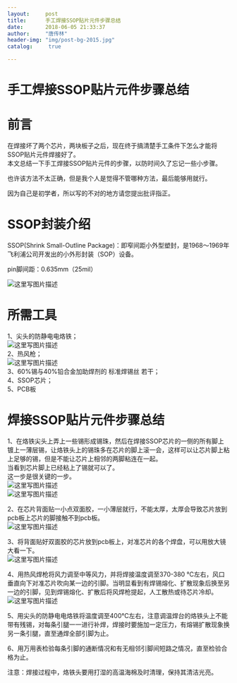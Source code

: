 ```yaml
---
layout:		post
title: 		手工焊接SSOP贴片元件步骤总结
date: 		2018-06-05 21:33:37
author:		"唐传林"
header-img: "img/post-bg-2015.jpg"
catalog:	 true

---
```

#  手工焊接SSOP贴片元件步骤总结

#  前言

在焊接坏了两个芯片，两块板子之后，现在终于搞清楚手工条件下怎么才能将SSOP贴片元件焊接好了。  
本文总结一下手工焊接SSOP贴片元件的步骤，以防时间久了忘记一些小步骤。

也许该方法不太正确，但是我个人是觉得不管哪种方法，最后能够用就行。

因为自己是初学者，所以写的不对的地方请您提出批评指正。

#  SSOP封装介绍

SSOP(Shrink Small-Outline Package)：即窄间距小外型塑封，是1968～1969年飞利浦公司开发出的小外形封装（SOP）设备。

pin脚间距：0.635mm（25mil）

![这里写图片描述](http://img-blog.csdn.net/20180605200210848?watermark/2/text/aHR0cHM6Ly9ibG9nLmNzZG4ubmV0L1RhbmdfQ2h1YW5saW4=/font/5a6L5L2T/fontsize/400/fill/I0JBQkFCMA==/dissolve/70)

#  所需工具

1、尖头的防静电电烙铁；  
![这里写图片描述](http://img-blog.csdn.net/20180605202905284?watermark/2/text/aHR0cHM6Ly9ibG9nLmNzZG4ubmV0L1RhbmdfQ2h1YW5saW4=/font/5a6L5L2T/fontsize/400/fill/I0JBQkFCMA==/dissolve/70)  
2、热风枪；  
![这里写图片描述](http://img-blog.csdn.net/20180605202916160?watermark/2/text/aHR0cHM6Ly9ibG9nLmNzZG4ubmV0L1RhbmdfQ2h1YW5saW4=/font/5a6L5L2T/fontsize/400/fill/I0JBQkFCMA==/dissolve/70)  
3、60%锡与40%铅合金加助焊剂的  标准焊锡丝  若干；  
4、SSOP芯片；  
5、PCB板

#  焊接SSOP贴片元件步骤总结

1、在烙铁尖头上弄上一些锡形成锡珠，然后在焊接SSOP芯片的一侧的所有脚上镀上一薄层锡，让烙铁头上的锡珠多在芯片的脚上滚一会，这样可以让芯片脚上粘上足够的锡，但是不能让芯片上相邻的两脚粘连在一起。  
当看到芯片脚上已经粘上了锡就可以了。  
这一步是很关键的一步。  
![这里写图片描述](http://img-blog.csdn.net/2018060521294947?watermark/2/text/aHR0cHM6Ly9ibG9nLmNzZG4ubmV0L1RhbmdfQ2h1YW5saW4=/font/5a6L5L2T/fontsize/400/fill/I0JBQkFCMA==/dissolve/70)  
![这里写图片描述](http://img-blog.csdn.net/20180605203200837?watermark/2/text/aHR0cHM6Ly9ibG9nLmNzZG4ubmV0L1RhbmdfQ2h1YW5saW4=/font/5a6L5L2T/fontsize/400/fill/I0JBQkFCMA==/dissolve/70)

2、在芯片背面贴一小点双面胶，一小薄层就行，不能太厚，太厚会导致芯片放到pcb板上芯片的脚接触不到pcb板。  
![这里写图片描述](http://img-blog.csdn.net/20180605205054844?watermark/2/text/aHR0cHM6Ly9ibG9nLmNzZG4ubmV0L1RhbmdfQ2h1YW5saW4=/font/5a6L5L2T/fontsize/400/fill/I0JBQkFCMA==/dissolve/70)

3、将背面贴好双面胶的芯片放到pcb板上，对准芯片的各个焊盘，可以用放大镜大看一下。  
![这里写图片描述](http://img-blog.csdn.net/20180605205102510?watermark/2/text/aHR0cHM6Ly9ibG9nLmNzZG4ubmV0L1RhbmdfQ2h1YW5saW4=/font/5a6L5L2T/fontsize/400/fill/I0JBQkFCMA==/dissolve/70)

4、用热风焊枪将风力调至中等风力，并将焊接温度调至370-380
℃左右，风口垂直向下对准芯片吹向某一边的引脚。当明显看到有焊锡熔化、扩散现象后换至另一边的引脚，见到焊锡熔化、扩散后将风焊枪提起，人工散热或待芯片冷却。  
![这里写图片描述](http://img-blog.csdn.net/20180605212414964?watermark/2/text/aHR0cHM6Ly9ibG9nLmNzZG4ubmV0L1RhbmdfQ2h1YW5saW4=/font/5a6L5L2T/fontsize/400/fill/I0JBQkFCMA==/dissolve/70)

5、用尖头的防静电电烙铁将温度调至400℃左右，注意调温焊台的烙铁头上不能带有残锡，对每条引腿一一进行补焊，焊接时要施加一定压力，有熔锡扩散现象换另一条引腿，直至通焊全部引脚为止。

6、用万用表检验每条引脚的通断情况和有无相邻引脚间短路之情况，直至检验合格为止。

注意：焊接过程中，烙铁头要用打湿的高温海棉及时清理，保持其清洁光亮。

